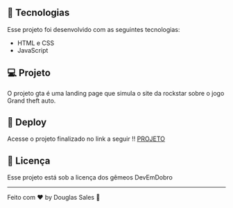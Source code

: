 ## 🚀 Tecnologias

Esse projeto foi desenvolvido com as seguintes tecnologias:

- HTML e CSS
- JavaScript

## 💻 Projeto

O projeto gta é uma landing page que simula o site da rockstar sobre o jogo Grand theft auto.

## 🔗 Deploy

Acesse o projeto finalizado no link a seguir !!
[PROJETO](https://dodosantosbr.github.io/projeto-gta/)

## :memo: Licença

Esse projeto está sob a licença dos gêmeos DevEmDobro

---

Feito com ♥ by Douglas Sales :wave:
